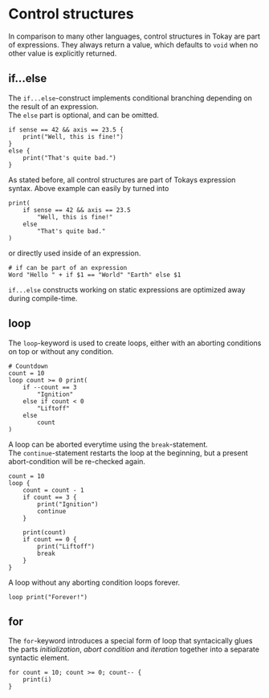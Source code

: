 # Control structures

In comparison to many other languages, control structures in Tokay are part of expressions. They always return a value, which defaults to `void` when no other value is explicitly returned.

## if...else

The `if...else`-construct implements conditional branching depending on the result of an expression.<br>
The `else` part is optional, and can be omitted.

```tokay
if sense == 42 && axis == 23.5 {
    print("Well, this is fine!")
}
else {
    print("That's quite bad.")
}
```

As stated before, all control structures are part of Tokays expression syntax. Above example can easily by turned into

```tokay
print(
    if sense == 42 && axis == 23.5
        "Well, this is fine!"
    else
        "That's quite bad."
)
```

or directly used inside of an expression.

```tokay
# if can be part of an expression
Word "Hello " + if $1 == "World" "Earth" else $1
```

`if...else` constructs working on static expressions are optimized away during compile-time.

## loop

The `loop`-keyword is used to create loops, either with an aborting conditions on top or without any condition.

```tokay
# Countdown
count = 10
loop count >= 0 print(
    if --count == 3
        "Ignition"
    else if count < 0
        "Liftoff"
    else
        count
)
```

A loop can be aborted everytime using the `break`-statement.<br>
The `continue`-statement restarts the loop at the beginning, but a present abort-condition will be re-checked again.

```tokay
count = 10
loop {
    count = count - 1
    if count == 3 {
        print("Ignition")
        continue
    }

    print(count)
    if count == 0 {
        print("Liftoff")
        break
    }
}
```

A loop without any aborting condition loops forever.

```tokay
loop print("Forever!")
```

## for

The `for`-keyword introduces a special form of loop that syntacically glues the parts *initialization*, *abort condition* and *iteration* together into a separate syntactic element.

```tokay
for count = 10; count >= 0; count-- {
    print(i)
}
```
